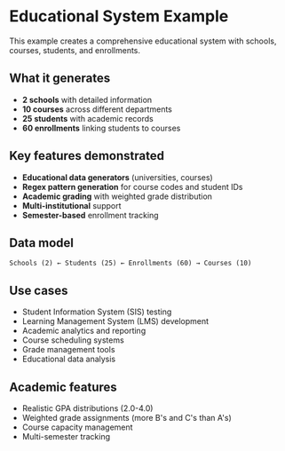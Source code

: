 # Educational System Example

This example creates a comprehensive educational system with schools, courses, students, and enrollments.

## What it generates

- **2 schools** with detailed information
- **10 courses** across different departments
- **25 students** with academic records
- **60 enrollments** linking students to courses

## Key features demonstrated

- **Educational data generators** (universities, courses)
- **Regex pattern generation** for course codes and student IDs
- **Academic grading** with weighted grade distribution
- **Multi-institutional** support
- **Semester-based** enrollment tracking

## Data model

```
Schools (2) ← Students (25) ← Enrollments (60) → Courses (10)
```

## Use cases

- Student Information System (SIS) testing
- Learning Management System (LMS) development
- Academic analytics and reporting
- Course scheduling systems
- Grade management tools
- Educational data analysis

## Academic features

- Realistic GPA distributions (2.0-4.0)
- Weighted grade assignments (more B's and C's than A's)
- Course capacity management
- Multi-semester tracking
